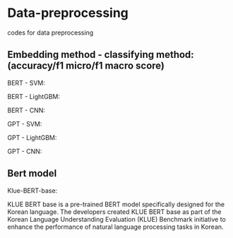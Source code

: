 # Data-preprocessing 

codes for data preprocessing

## Embedding method - classifying method: (accuracy/f1 micro/f1 macro score)

BERT - SVM: 

BERT - LightGBM: 

BERT - CNN:  

GPT - SVM: 

GPT - LightGBM: 

GPT - CNN: 


## Bert model
Klue-BERT-base:

KLUE BERT base is a pre-trained BERT model specifically designed for the Korean language. The developers created KLUE BERT base as part of the Korean Language Understanding Evaluation (KLUE) Benchmark initiative to enhance the performance of natural language processing tasks in Korean.

